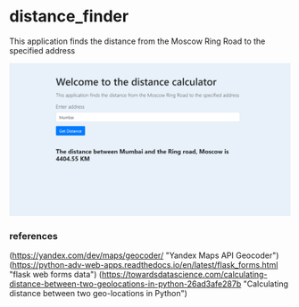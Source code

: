 # distance_finder
This application finds the distance from the Moscow Ring Road to the specified address

![output](output.png?raw=true "Output")


### references
(https://yandex.com/dev/maps/geocoder/ "Yandex Maps API Geocoder")
(https://python-adv-web-apps.readthedocs.io/en/latest/flask_forms.html "flask web forms data")
(https://towardsdatascience.com/calculating-distance-between-two-geolocations-in-python-26ad3afe287b "Calculating distance between two geo-locations in Python")
